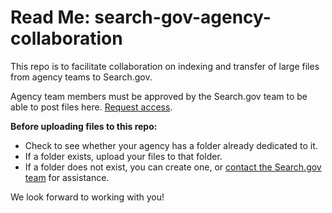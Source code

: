 # Read Me: search-gov-agency-collaboration

This repo is to facilitate collaboration on indexing and transfer of large files from agency teams to Search.gov.

Agency team members must be approved by the Search.gov team to be able to post files here. [Request access](mailto:search@gsa.gov).

**Before uploading files to this repo:**

* Check to see whether your agency has a folder already dedicated to it.
* If a folder exists, upload your files to that folder.
* If a folder does not exist, you can create one, or [contact the Search.gov team](mailto:search@gsa.gov) for assistance.

We look forward to working with you!
